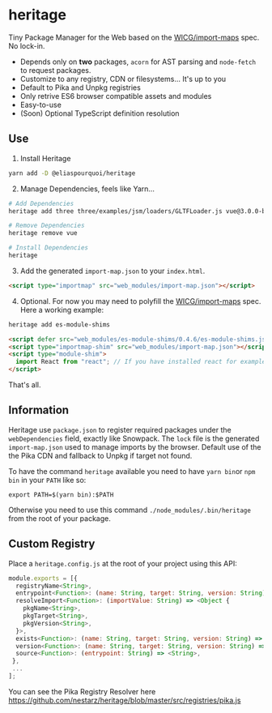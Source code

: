 # heritage
Tiny Package Manager for the Web based on the [WICG/import-maps](https://github.com/WICG/import-maps) spec. No lock-in.

- Depends only on **two** packages, `acorn` for AST parsing and  `node-fetch` to request packages.
- Customize to any registry, CDN or filesystems... It's up to you
- Default to Pika and Unpkg registries
- Only retrive ES6 browser compatible assets and modules
- Easy-to-use
- (Soon) Optional TypeScript definition resolution

## Use

1. Install Heritage
```bash
yarn add -D @eliaspourquoi/heritage
```

2. Manage Dependencies, feels like Yarn...
```bash
# Add Dependencies
heritage add three three/examples/jsm/loaders/GLTFLoader.js vue@3.0.0-beta.10 react react-dom es-module-shims

# Remove Dependencies
heritage remove vue

# Install Dependencies
heritage       
```

3. Add the generated `import-map.json` to your `index.html`.
```html
<script type="importmap" src="web_modules/import-map.json"></script>
```

4. Optional. For now you may need to polyfill the [WICG/import-maps](https://github.com/WICG/import-maps) spec.
Here a working example:
```bash
heritage add es-module-shims
```
```html
<script defer src="web_modules/es-module-shims/0.4.6/es-module-shims.js"></script>
<script type="importmap-shim" src="web_modules/import-map.json"></script>
<script type="module-shim">
  import React from "react"; // If you have installed react for example...
</script>
```

That's all.

## Information

Heritage use `package.json` to register required packages under the `webDependencies` field, exactly like Snowpack.
The `lock` file is the generated `import-map.json` used to manage imports by the browser. Default use of the the Pika CDN and fallback to Unpkg if target not found.

To have the command `heritage` available you need to have `yarn bin`or `npm bin` in your `PATH` like so:
```
export PATH=$(yarn bin):$PATH
```
Otherwise you need to use this command `./node_modules/.bin/heritage` from the root of your package.


## Custom Registry
Place a `heritage.config.js` at the root of your project using this API: 

```js
module.exports = [{
  registryName<String>,
  entrypoint<Function>: (name: String, target: String, version: String) => String,
  resolveImport<Function>: (importValue: String) => <Object {
    pkgName<String>,
    pkgTarget<String>,
    pkgVersion<String>,
  }>,
  exists<Function>: (name: String, target: String, version: String) => <Boolean>,
  version<Function>: (name: String, target: String, version: String) => <String>,
  source<Function>: (entrypoint: String) => <String>,
 },
 ...
];
```
You can see the Pika Registry Resolver here https://github.com/nestarz/heritage/blob/master/src/registries/pika.js
